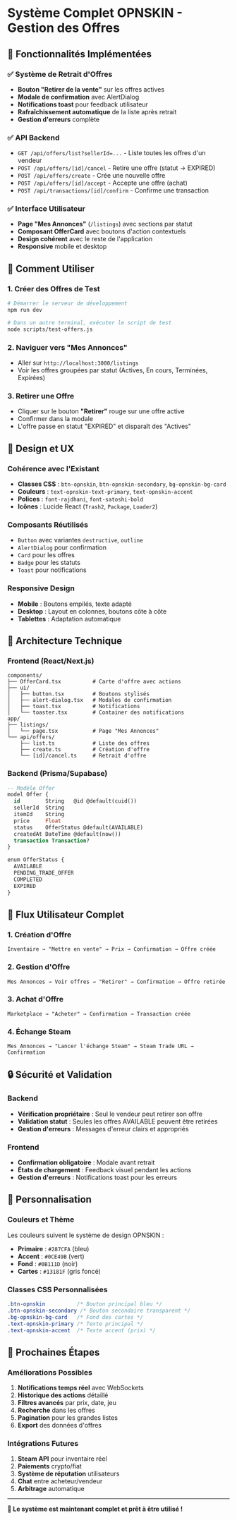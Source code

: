 # Système Complet OPNSKIN - Gestion des Offres

## 🎯 Fonctionnalités Implémentées

### ✅ Système de Retrait d'Offres
- **Bouton "Retirer de la vente"** sur les offres actives
- **Modale de confirmation** avec AlertDialog
- **Notifications toast** pour feedback utilisateur
- **Rafraîchissement automatique** de la liste après retrait
- **Gestion d'erreurs** complète

### ✅ API Backend
- `GET /api/offers/list?sellerId=...` - Liste toutes les offres d'un vendeur
- `POST /api/offers/[id]/cancel` - Retire une offre (statut → EXPIRED)
- `POST /api/offers/create` - Crée une nouvelle offre
- `POST /api/offers/[id]/accept` - Accepte une offre (achat)
- `POST /api/transactions/[id]/confirm` - Confirme une transaction

### ✅ Interface Utilisateur
- **Page "Mes Annonces"** (`/listings`) avec sections par statut
- **Composant OfferCard** avec boutons d'action contextuels
- **Design cohérent** avec le reste de l'application
- **Responsive** mobile et desktop

## 🚀 Comment Utiliser

### 1. Créer des Offres de Test
```bash
# Démarrer le serveur de développement
npm run dev

# Dans un autre terminal, exécuter le script de test
node scripts/test-offers.js
```

### 2. Naviguer vers "Mes Annonces"
- Aller sur `http://localhost:3000/listings`
- Voir les offres groupées par statut (Actives, En cours, Terminées, Expirées)

### 3. Retirer une Offre
- Cliquer sur le bouton **"Retirer"** rouge sur une offre active
- Confirmer dans la modale
- L'offre passe en statut "EXPIRED" et disparaît des "Actives"

## 🎨 Design et UX

### Cohérence avec l'Existant
- **Classes CSS** : `btn-opnskin`, `btn-opnskin-secondary`, `bg-opnskin-bg-card`
- **Couleurs** : `text-opnskin-text-primary`, `text-opnskin-accent`
- **Polices** : `font-rajdhani`, `font-satoshi-bold`
- **Icônes** : Lucide React (`Trash2`, `Package`, `Loader2`)

### Composants Réutilisés
- `Button` avec variantes `destructive`, `outline`
- `AlertDialog` pour confirmation
- `Card` pour les offres
- `Badge` pour les statuts
- `Toast` pour notifications

### Responsive Design
- **Mobile** : Boutons empilés, texte adapté
- **Desktop** : Layout en colonnes, boutons côte à côte
- **Tablettes** : Adaptation automatique

## 🔧 Architecture Technique

### Frontend (React/Next.js)
```
components/
├── OfferCard.tsx          # Carte d'offre avec actions
├── ui/
│   ├── button.tsx         # Boutons stylisés
│   ├── alert-dialog.tsx   # Modales de confirmation
│   ├── toast.tsx          # Notifications
│   └── toaster.tsx        # Container des notifications
app/
├── listings/
│   └── page.tsx           # Page "Mes Annonces"
└── api/offers/
    ├── list.ts            # Liste des offres
    ├── create.ts          # Création d'offre
    └── [id]/cancel.ts     # Retrait d'offre
```

### Backend (Prisma/Supabase)
```sql
-- Modèle Offer
model Offer {
  id        String   @id @default(cuid())
  sellerId  String
  itemId    String
  price     Float
  status    OfferStatus @default(AVAILABLE)
  createdAt DateTime @default(now())
  transaction Transaction?
}

enum OfferStatus {
  AVAILABLE
  PENDING_TRADE_OFFER
  COMPLETED
  EXPIRED
}
```

## 🎯 Flux Utilisateur Complet

### 1. Création d'Offre
```
Inventaire → "Mettre en vente" → Prix → Confirmation → Offre créée
```

### 2. Gestion d'Offre
```
Mes Annonces → Voir offres → "Retirer" → Confirmation → Offre retirée
```

### 3. Achat d'Offre
```
Marketplace → "Acheter" → Confirmation → Transaction créée
```

### 4. Échange Steam
```
Mes Annonces → "Lancer l'échange Steam" → Steam Trade URL → Confirmation
```

## 🔒 Sécurité et Validation

### Backend
- **Vérification propriétaire** : Seul le vendeur peut retirer son offre
- **Validation statut** : Seules les offres AVAILABLE peuvent être retirées
- **Gestion d'erreurs** : Messages d'erreur clairs et appropriés

### Frontend
- **Confirmation obligatoire** : Modale avant retrait
- **États de chargement** : Feedback visuel pendant les actions
- **Gestion d'erreurs** : Notifications toast pour les erreurs

## 🎨 Personnalisation

### Couleurs et Thème
Les couleurs suivent le système de design OPNSKIN :
- **Primaire** : `#287CFA` (bleu)
- **Accent** : `#0CE49B` (vert)
- **Fond** : `#0B111D` (noir)
- **Cartes** : `#13181F` (gris foncé)

### Classes CSS Personnalisées
```css
.btn-opnskin          /* Bouton principal bleu */
.btn-opnskin-secondary /* Bouton secondaire transparent */
.bg-opnskin-bg-card   /* Fond des cartes */
.text-opnskin-primary /* Texte principal */
.text-opnskin-accent  /* Texte accent (prix) */
```

## 🚀 Prochaines Étapes

### Améliorations Possibles
1. **Notifications temps réel** avec WebSockets
2. **Historique des actions** détaillé
3. **Filtres avancés** par prix, date, jeu
4. **Recherche** dans les offres
5. **Pagination** pour les grandes listes
6. **Export** des données d'offres

### Intégrations Futures
1. **Steam API** pour inventaire réel
2. **Paiements** crypto/fiat
3. **Système de réputation** utilisateurs
4. **Chat** entre acheteur/vendeur
5. **Arbitrage** automatique

---

**🎉 Le système est maintenant complet et prêt à être utilisé !** 